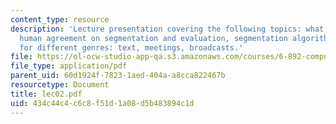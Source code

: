 ```yaml
---
content_type: resource
description: 'Lecture presentation covering the following topics: what is segmentation,
  human agreement on segmentation and evaluation, segmentation algorithms, and segmentation
  for different genres: text, meetings, broadcasts.'
file: https://ol-ocw-studio-app-qa.s3.amazonaws.com/courses/6-892-computational-models-of-discourse-spring-2004/434c44c4c6c8f51d1a08d5b483894c1d_lec02.pdf
file_type: application/pdf
parent_uid: 60d1924f-7823-1aed-404a-a8cca822467b
resourcetype: Document
title: lec02.pdf
uid: 434c44c4-c6c8-f51d-1a08-d5b483894c1d
---
```

